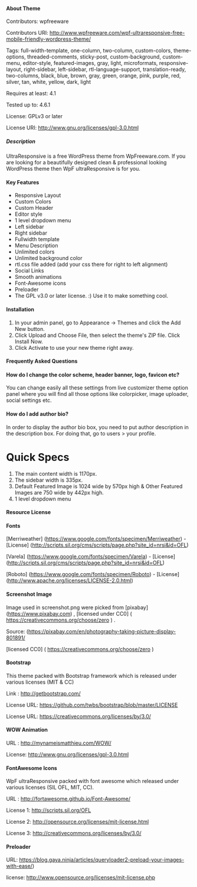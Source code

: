 #### About Theme

Contributors: wpfreeware

Contributors URI: http://www.wpfreeware.com/wpf-ultraresponsive-free-mobile-friendly-wordpress-theme/

Tags: full-width-template, one-column, two-column, custom-colors, theme-options, threaded-comments, sticky-post, custom-background, custom-menu, editor-style, featured-images, gray, light, microformats, responsive-layout, right-sidebar, left-sidebar, rtl-language-support, translation-ready, two-columns, black, blue, brown, gray, green, orange, pink, purple, red, silver, tan, white, yellow, dark, light

Requires at least: 4.1

Tested up to: 4.6.1

License: GPLv3 or later

License URI: http://www.gnu.org/licenses/gpl-3.0.html

##### Description

UltraResponsive is a free WordPress theme from WpFreeware.com. If you are looking for a beautifully designed clean & professional looking WordPress theme then WpF ultraResponsive is for you.

#### Key Features
* Responsive Layout
* Custom Colors
* Custom Header
* Editor style
* 1 level dropdown menu
* Left sidebar
* Right sidebar
* Fullwidth template
* Menu Description
* Unlimited colors
* Unlimited background color
* rtl.css file added (add your css there for right to left alignment)
* Social Links
* Smooth animations
* Font-Awesome icons
* Preloader
* The GPL v3.0 or later license. :) Use it to make something cool.

#### Installation

1. In your admin panel, go to Appearance -> Themes and click the Add New button.
2. Click Upload and Choose File, then select the theme's ZIP file. Click Install Now.
3. Click Activate to use your new theme right away.

#### Frequently Asked Questions

#### How do I change the color scheme, header banner, logo, favicon etc?

You can change easily all these settings from live customizer theme option panel where you will find all those options like colorpicker, image uploader, social settings etc.

#### How do I add author bio?

In order to display the author bio box, you need to put author description in the description box. For doing that, go to users > your profile.


# Quick Specs

1. The main content width is 1170px.
2. The sidebar width is 335px.
3. Default Featured Image is 1024 wide by 570px high & Other Featured Images are 750 wide by 442px high.
4. 1 level dropdown menu


#### Resource License

#### Fonts

[Merriweather] (https://www.google.com/fonts/specimen/Merriweather) - [License] (http://scripts.sil.org/cms/scripts/page.php?site_id=nrsi&id=OFL)

[Varela] (https://www.google.com/fonts/specimen/Varela) - [License] (http://scripts.sil.org/cms/scripts/page.php?site_id=nrsi&id=OFL)

[Roboto] (https://www.google.com/fonts/specimen/Roboto) - [License] (http://www.apache.org/licenses/LICENSE-2.0.html)

#### Screenshot Image

Image used in screenshot.png were picked from [pixabay] (https://www.pixabay.com) , [licensed under CC0] ( https://creativecommons.org/choose/zero ) .

Source: (https://pixabay.com/en/photography-taking-picture-display-801891/

[licensed CC0] ( https://creativecommons.org/choose/zero )



#### Bootstrap

This theme packed with Bootstrap framework which is released under various licenses (MIT & CC)

Link : http://getbootstrap.com/

License URL: https://github.com/twbs/bootstrap/blob/master/LICENSE

License URL: https://creativecommons.org/licenses/by/3.0/


#### WOW Animation

URL : http://mynameismatthieu.com/WOW/

License: http://www.gnu.org/licenses/gpl-3.0.html


#### FontAwesome Icons

WpF ultraResponsive packed with font awesome which released under various licenses (SIL OFL, MIT, CC).

URL : http://fortawesome.github.io/Font-Awesome/ 

License 1: http://scripts.sil.org/OFL

License 2: http://opensource.org/licenses/mit-license.html

License 3: http://creativecommons.org/licenses/by/3.0/

#### Preloader

URL: https://blog.gaya.ninja/articles/queryloader2-preload-your-images-with-ease/) 

license: http://www.opensource.org/licenses/mit-license.php
